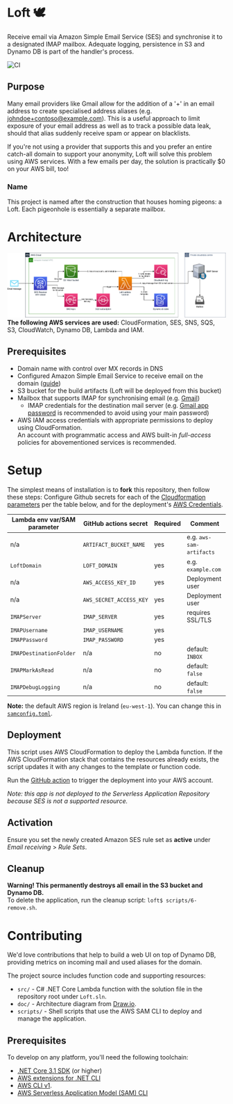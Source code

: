 # Loft 🕊
Receive email via Amazon Simple Email Service (SES) and synchronise it to a designated IMAP mailbox. Adequate logging, persistence in S3 and Dynamo DB is part of the handler's process.

![CI](https://github.com/BAPostma/Loft/workflows/CI/badge.svg?branch=master)

## Purpose
Many email providers like Gmail allow for the addition of a '+' in an email address to create specialised address aliases (e.g. johndoe+contoso@example.com). This is a useful approach to limit exposure of your email address as well as to track a possible data leak, should that alias suddenly receive spam or appear on blacklists.

If you're not using a provider that supports this and you prefer an entire catch-all domain to support your anonymity, Loft will solve this problem using AWS services. With a few emails per day, the solution is practically $0 on your AWS bill, too!

### Name
This project is named after the construction that houses homing pigeons: a Loft. Each pigeonhole is essentially a separate mailbox.

# Architecture
![Architecture](./doc/architecture.png)
**The following AWS services are used:** CloudFormation, SES, SNS, SQS, S3, CloudWatch, Dynamo DB, Lambda and IAM.

## Prerequisites
- Domain name with control over MX records in DNS
- Configured Amazon Simple Email Service to receive email on the domain ([guide](https://docs.aws.amazon.com/ses/latest/DeveloperGuide/receiving-email-setting-up.html))
- S3 bucket for the build artifacts (Loft will be deployed from this bucket)
- Mailbox that supports IMAP for synchronising email (e.g. [Gmail](https://support.google.com/mail/answer/7126229?hl=en-GB))
  - IMAP credentials for the destination mail server (e.g. [Gmail app password](https://support.google.com/mail/answer/185833?hl=en-GB) is recommended to avoid using your main password)
- AWS IAM access credentials with appropriate permissions to deploy using CloudFormation.  
  An account with programmatic access and AWS built-in _full-access_ policies for abovementioned services is recommended.

# Setup
The simplest means of installation is to **fork** this repository, then follow these steps:
Configure Github secrets for each of the [Cloudformation parameters](./template.yaml) per the table below, and for the deployment's [AWS Credentials](https://github.com/aws-actions/configure-aws-credentials#usage).

| Lambda env var/SAM parameter | GitHub actions secret | Required | Comment |
| ---------------------------- | --------------------- | -------- | ------- |
| n/a | `ARTIFACT_BUCKET_NAME` | yes | e.g. `aws-sam-artifacts` |
| `LoftDomain` | `LOFT_DOMAIN` | yes | e.g. `example.com` |
| n/a | `AWS_ACCESS_KEY_ID` | yes | Deployment user |
| n/a | `AWS_SECRET_ACCESS_KEY` | yes | Deployment user |
| `IMAPServer` | `IMAP_SERVER` | yes | requires SSL/TLS |
| `IMAPUsername` | `IMAP_USERNAME` | yes | |
| `IMAPPassword` | `IMAP_PASSWORD` | yes | |
| `IMAPDestinationFolder` | n/a | no | default: `INBOX` |
| `IMAPMarkAsRead` | n/a | no | default: `false` |
| `IMAPDebugLogging` | n/a | no | default: `false` |

**Note:** the default AWS region is Ireland (`eu-west-1`). You can change this in [`samconfig.toml`](./samconfig.toml).

## Deployment
This script uses AWS CloudFormation to deploy the Lambda function. If the AWS CloudFormation stack that contains the resources already exists, the script updates it with any changes to the template or function code.

Run the [GitHub action](./.github/workflows/main.yml) to trigger the deployment into your AWS account.

_Note: this app is not deployed to the Serverless Application Repository because SES is not a supported resource._

## Activation
Ensure you set the newly created Amazon SES rule set as **active** under _Email receiving_ > _Rule Sets_.

## Cleanup
**Warning! This permanently destroys all email in the S3 bucket and Dynamo DB.**  
To delete the application, run the cleanup script: `loft$ scripts/6-remove.sh`.

# Contributing
We'd love contributions that help to build a web UI on top of Dynamo DB, providing metrics on incoming mail and used aliases for the domain.

The project source includes function code and supporting resources:
- `src/` - C# .NET Core Lambda function with the solution file in the repository root under `Loft.sln`.
- `doc/` - Architecture diagram from [Draw.io](https://www.draw.io).
- `scripts/` - Shell scripts that use the AWS SAM CLI to deploy and manage the application.

## Prerequisites
To develop on any platform, you'll need the following toolchain:
- [.NET Core 3.1 SDK](https://dotnet.microsoft.com/download/dotnet-core/3.1) (or higher)
- [AWS extensions for .NET CLI](https://github.com/aws/aws-extensions-for-dotnet-cli)
- [AWS CLI v1](https://docs.aws.amazon.com/cli/latest/userguide/cli-chap-install.html).
- [AWS Serverless Application Model (SAM) CLI](https://docs.aws.amazon.com/serverless-application-model/latest/developerguide/serverless-sam-cli-install.html)